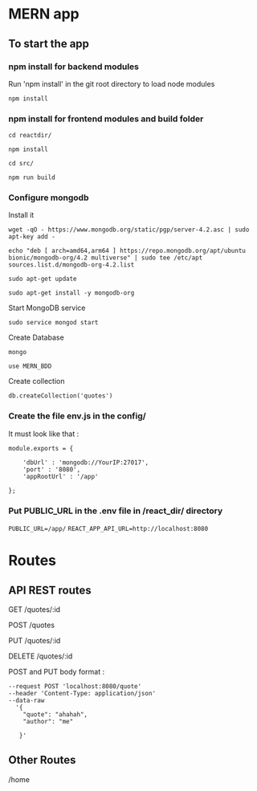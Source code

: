 
# MERN app

## To start the app

### npm install for backend modules

Run 'npm install' in the git root directory to load node modules

```npm install```

### npm install for frontend modules and build folder

```cd reactdir/```

```npm install```

```cd src/```

```npm run build```

### Configure mongodb

Install it

```wget -qO - https://www.mongodb.org/static/pgp/server-4.2.asc | sudo apt-key add -```

```echo "deb [ arch=amd64,arm64 ] https://repo.mongodb.org/apt/ubuntu bionic/mongodb-org/4.2 multiverse" | sudo tee /etc/apt sources.list.d/mongodb-org-4.2.list```

```sudo apt-get update```

```sudo apt-get install -y mongodb-org```


Start MongoDB service

```sudo service mongod start```

Create Database

```mongo```

```use MERN_BDD```

Create collection

```db.createCollection('quotes')```

### Create the file env.js in the config/

It must look like that :

```
module.exports = {

    'dbUrl' : 'mongodb://YourIP:27017',
    'port' : '8080',
    'appRootUrl' : '/app'

};
```


### Put PUBLIC_URL in the .env file in /react_dir/ directory

```PUBLIC_URL=/app/```
```REACT_APP_API_URL=http://localhost:8080```


# Routes

## API REST routes

GET /quotes/:id

POST /quotes

PUT /quotes/:id

DELETE /quotes/:id


POST and PUT body format :

```
--request POST 'localhost:8080/quote'
--header 'Content-Type: application/json'
--data-raw
  '{
    "quote": "ahahah",
    "author": "me"

   }'
```

## Other Routes

/home
